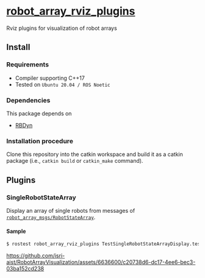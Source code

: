 # [robot_array_rviz_plugins](https://github.com/isri-aist/RobotArrayVisualization/tree/main/robot_array_rviz_plugins)
Rviz plugins for visualization of robot arrays

## Install

### Requirements
- Compiler supporting C++17
- Tested on `Ubuntu 20.04 / ROS Noetic`

### Dependencies
This package depends on
- [RBDyn](https://github.com/jrl-umi3218/RBDyn)

### Installation procedure
Clone this repository into the catkin workspace and build it as a catkin package (i.e., `catkin build` or `catkin_make` command).

## Plugins
### SingleRobotStateArray
Display an array of single robots from messages of [`robot_array_msgs/RobotStateArray`](../robot_array_msgs/msg/RobotStateArray.msg).

#### Sample
```bash
$ rostest robot_array_rviz_plugins TestSingleRobotStateArrayDisplay.test --text
```

https://github.com/isri-aist/RobotArrayVisualization/assets/6636600/c20738d6-dc17-4ee6-bec3-03ba152cd238
